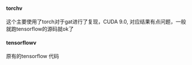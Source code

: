 #### torchv
这个主要使用了torch对于gat进行了复现，CUDA 9.0, 对应结果有点问题，一般就跑tensorflow的源码就ok了

#### tensorflowv
原有的tensorflow 代码
